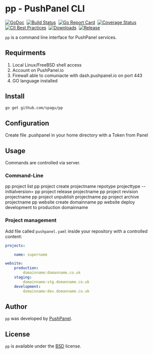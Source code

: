 # pp - PushPanel CLI
[![GoDoc](https://godoc.org/github.com/spagu/pp?status.svg)](https://godoc.org/github.com/spagu/pp)&nbsp; 
[![Build Status](https://travis-ci.org/spagu/pp.svg?branch=master)](https://travis-ci.org/spagu/pp)&nbsp;
[![Go Report Card](https://goreportcard.com/badge/github.com/spagu/pp)](https://goreportcard.com/report/github.com/spagu/pp)&nbsp;
[![Coverage Status](https://coveralls.io/repos/github/spagu/pp/badge.svg?branch=master)](https://coveralls.io/github/spagu/pp?branch=master)
[![CII Best Practices](https://bestpractices.coreinfrastructure.org/projects/3267/badge)](https://bestpractices.coreinfrastructure.org/projects/3267)&nbsp;
<a href="https://github.com/spagu/pp/releases"><img src="https://img.shields.io/github/downloads/spagu/pp/total.svg" alt="Downloads"></a>&nbsp;
<a href="https://github.com/spagu/pp/releases"><img src="https://img.shields.io/github/release/spagu/pp.svg?label=Release" alt="Release"></a>


`pp` is a command line interface for PushPanel services. 

## Requirments
1. Local Linux/FreeBSD shell access
2. Account on PushPanel.io
3. Firewall able to comuniacte with dash.pushpanel.io on port 443
4. GO language installed 

## Install
```sh
go get github.com/spagu/pp
```

## Configuration
Create file .pushpanel in your home directory with a Token from Panel

## Usage
Commands are controlled via server.

### Command-Line 

pp project list
pp project create projectname repotype projecttype --initialversion=
pp project release projectname
pp project revision projectname
pp project unpublish projectname
pp project archive projectname
pp website create domainname
pp website deploy development to production domainname

### Project management
Add file called `pushpanel.yaml` inside your repository with a controlled content:

```yaml
projects:

    name: supername

website:
    production:
        domainname:domanname.co.uk
    staging:
        domainname:stg.domanname.co.uk
    development:
        domainname:dev.domanname.co.uk
```

## Author
`pp` was developed by [PushPanel](https://pushpanel.io).

## License
`pp` is available under the [BSD](./LICENSE) license.


